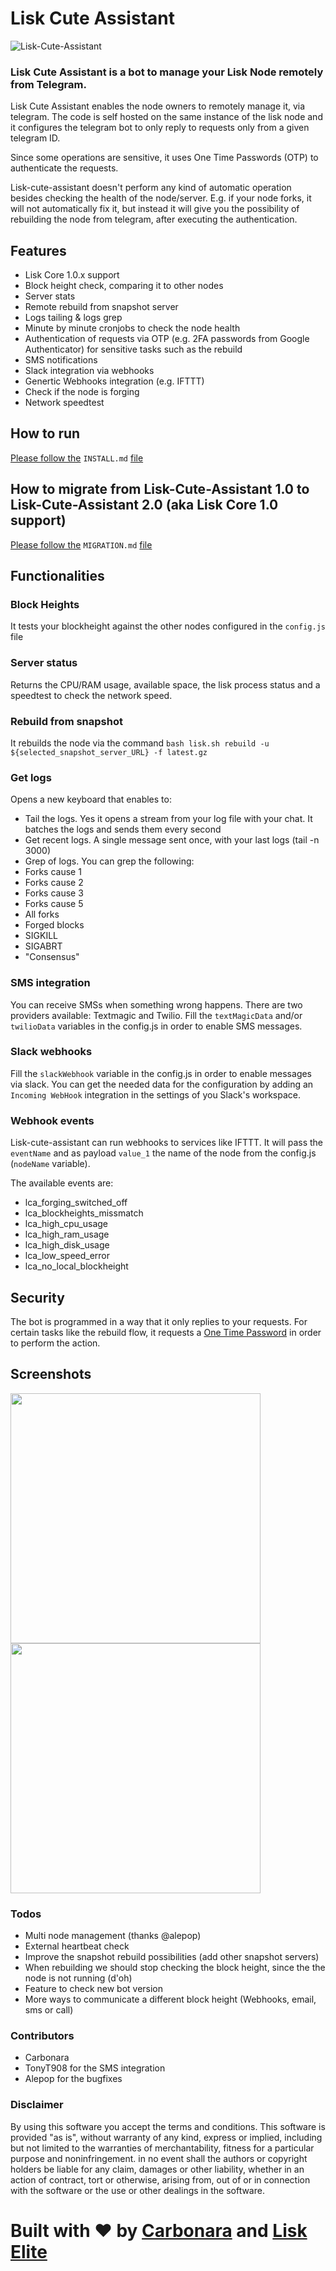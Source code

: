 # Lisk Cute Assistant


![Lisk-Cute-Assistant](https://github.com/xunga/lisk-cute-assistant/blob/master/imgs/lisk-cute-assistant.png?raw=true)

### Lisk Cute Assistant is a bot to manage your Lisk Node remotely from Telegram.

Lisk Cute Assistant enables the node owners to remotely manage it, via telegram. The code is self hosted on the same instance of the lisk node and it configures the telegram bot to only reply to requests only from a given telegram ID.

Since some operations are sensitive, it uses One Time Passwords (OTP) to authenticate the requests.

Lisk-cute-assistant doesn't perform any kind of automatic operation besides checking the health of the node/server. E.g. if your node forks, it will not automatically fix it, but instead it will give you the possibility of rebuilding the node from telegram, after executing the authentication.

## Features

- Lisk Core 1.0.x support
- Block height check, comparing it to other nodes
- Server stats
- Remote rebuild from snapshot server
- Logs tailing & logs grep
- Minute by minute cronjobs to check the node health
- Authentication of requests via OTP (e.g. 2FA passwords from Google Authenticator) for sensitive tasks such as the rebuild
- SMS notifications
- Slack integration via webhooks
- Genertic Webhooks integration (e.g. IFTTT)
- Check if the node is forging
- Network speedtest

## How to run

[Please follow the](https://github.com/xunga/lisk-cute-assistant/blob/master/INSTALL.md) `INSTALL.md` [file](https://github.com/xunga/lisk-cute-assistant/blob/master/INSTALL.md)

## How to migrate from Lisk-Cute-Assistant 1.0 to Lisk-Cute-Assistant 2.0 (aka Lisk Core 1.0 support)

[Please follow the](https://github.com/xunga/lisk-cute-assistant/blob/master/MIGRATION.md) `MIGRATION.md` [file](https://github.com/xunga/lisk-cute-assistant/blob/master/MIGRATION.md)


## Functionalities

### Block Heights

It tests your blockheight against the other nodes configured in the `config.js` file

### Server status

Returns the CPU/RAM usage, available space, the lisk process status and a speedtest to check the network speed.

### Rebuild from snapshot

It rebuilds the node via the command `bash lisk.sh rebuild -u ${selected_snapshot_server_URL} -f latest.gz`

### Get logs

Opens a new keyboard that enables to: 
- Tail the logs. Yes it opens a stream from your log file with your chat. It batches the logs and sends them every second
- Get recent logs. A single message sent once, with your last logs (tail -n 3000)
- Grep of logs. You can grep the following:
 - Forks cause 1
 - Forks cause 2
 - Forks cause 3
 - Forks cause 5
 - All forks
 - Forged blocks
 - SIGKILL
 - SIGABRT
 - "Consensus"

### SMS integration

You can receive SMSs when something wrong happens. There are two providers available: Textmagic and Twilio. Fill the `textMagicData` and/or `twilioData`  variables in the config.js in order to enable SMS messages.

### Slack webhooks

Fill the `slackWebhook` variable in the config.js in order to enable messages via slack. You can get the needed data for the configuration by adding an `Incoming WebHook` integration in the settings of you Slack's workspace.


### Webhook events

Lisk-cute-assistant can run webhooks to services like IFTTT. It will pass the `eventName` and as payload `value_1` the name of the node from the config.js (`nodeName` variable).

The available events are:
- lca_forging_switched_off
- lca_blockheights_missmatch
- lca_high_cpu_usage
- lca_high_ram_usage
- lca_high_disk_usage
- lca_low_speed_error
- lca_no_local_blockheight


## Security

The bot is programmed in a way that it only replies to your requests. For certain tasks like the rebuild flow, it requests a [One Time Password](https://en.wikipedia.org/wiki/One-time_password) in order to perform the action.

## Screenshots
<img src="https://github.com/xunga/lisk-cute-assistant/blob/master/imgs/screen0.jpg?raw=true" data-canonical-src="https://github.com/xunga/lisk-cute-assistant/blob/master/imgs/screen0.jpg?raw=true" width="400" />   <img src="https://github.com/xunga/lisk-cute-assistant/blob/master/imgs/screen1.jpg?raw=true" data-canonical-src="https://github.com/xunga/lisk-cute-assistant/blob/master/imgs/screen1.jpg?raw=true" width="400" />


### Todos
- Multi node management (thanks @alepop)
- External heartbeat check
- Improve the snapshot rebuild possibilities (add other snapshot servers)
- When rebuilding we should stop checking the block height, since the the node is not running (d'oh)
- Feature to check new bot version
- More ways to communicate a different block height (Webhooks, email, sms or call)

### Contributors
- Carbonara
- TonyT908 for the SMS integration
- Alepop for the bugfixes

### Disclaimer

By using this software you accept the terms and conditions. This software is provided "as is", without warranty of any kind, express or implied, including but not limited to the warranties of merchantability, fitness for a particular purpose and noninfringement. in no event shall the authors or copyright holders be liable for any claim, damages or other liability, whether in an action of contract, tort or otherwise, arising from, out of or in connection with the software or the use or other dealings in the software.

# Built with ❤️ by [Carbonara](lisk://main/voting/vote?votes=carbonara) and [Lisk Elite](http://liskelite.com)
